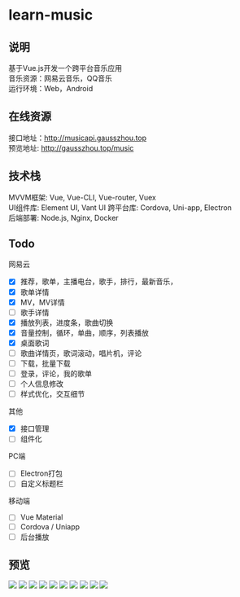 # learn-music

## 说明 

基于Vue.js开发一个跨平台音乐应用  
音乐资源：网易云音乐，QQ音乐  
运行环境：Web，Android

## 在线资源

接口地址：http://musicapi.gausszhou.top  
预览地址: http://gausszhou.top/music  

## 技术栈

MVVM框架: Vue, Vue-CLI, Vue-router, Vuex  
UI组件库: Element UI, Vant UI
跨平台库: Cordova, Uni-app, Electron  
后端部署: Node.js, Nginx, Docker  

## Todo

网易云

- [x] 推荐，歌单，主播电台，歌手，排行，最新音乐，
- [x] 歌单详情
- [x] MV，MV详情
- [ ] 歌手详情
- [x] 播放列表，进度条，歌曲切换
- [x] 音量控制，循环，单曲，顺序，列表播放
- [x] 桌面歌词
- [ ] 歌曲详情页，歌词滚动，唱片机，评论
- [ ] 下载，批量下载
- [ ] 登录，评论，我的歌单
- [ ] 个人信息修改
- [ ] 样式优化，交互细节 

其他
- [x] 接口管理
- [ ] 组件化

PC端
- [ ] Electron打包
- [ ] 自定义标题栏

移动端
- [ ] Vue Material
- [ ] Cordova / Uniapp
- [ ] 后台播放

## 预览
![](http://gausszhou.gitee.io/pictures/images/learn-music/0.png)
![](http://gausszhou.gitee.io/pictures/images/learn-music/1.png)
![](http://gausszhou.gitee.io/pictures/images/learn-music/2.png)
![](http://gausszhou.gitee.io/pictures/images/learn-music/3.png)
![](http://gausszhou.gitee.io/pictures/images/learn-music/4.png)
![](http://gausszhou.gitee.io/pictures/images/learn-music/5.png)
![](http://gausszhou.gitee.io/pictures/images/learn-music/6.png)
![](http://gausszhou.gitee.io/pictures/images/learn-music/7.png)
![](http://gausszhou.gitee.io/pictures/images/learn-music/8.png)
![](http://gausszhou.gitee.io/pictures/images/learn-music/9.png)